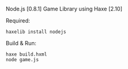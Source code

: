 Node.js [0.8.1] Game Library using Haxe [2.10]

Required:
```
haxelib install nodejs
```


Build & Run: 
```
haxe build.hxml
node game.js
```